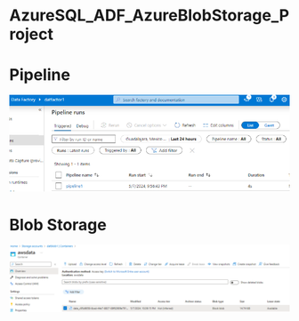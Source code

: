 # AzureSQL_ADF_AzureBlobStorage_Project

# Pipeline

![alt text](https://github.com/DataNaija/AzureSQL_ADF_AzureBlobStorage_Project/blob/main/adf1.png)

# Blob Storage

![alt text](https://github.com/DataNaija/AzureSQL_ADF_AzureBlobStorage_Project/blob/main/blob1.png)

